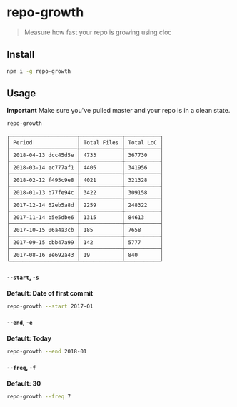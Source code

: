 # repo-growth

> Measure how fast your repo is growing using cloc

## Install

```sh
npm i -g repo-growth
```

## Usage

**Important** Make sure you've pulled master and your repo is in a clean state.

```sh
repo-growth
```

```
┌─────────────────────┬─────────────┬───────────┐
│ Period              │ Total Files │ Total LoC │
├─────────────────────┼─────────────┼───────────┤
│ 2018-04-13 dcc45d5e │ 4733        │ 367730    │
├─────────────────────┼─────────────┼───────────┤
│ 2018-03-14 ec777af1 │ 4405        │ 341956    │
├─────────────────────┼─────────────┼───────────┤
│ 2018-02-12 f495c9e8 │ 4021        │ 321328    │
├─────────────────────┼─────────────┼───────────┤
│ 2018-01-13 b77fe94c │ 3422        │ 309158    │
├─────────────────────┼─────────────┼───────────┤
│ 2017-12-14 62eb5a8d │ 2259        │ 248322    │
├─────────────────────┼─────────────┼───────────┤
│ 2017-11-14 b5e5dbe6 │ 1315        │ 84613     │
├─────────────────────┼─────────────┼───────────┤
│ 2017-10-15 06a4a3cb │ 185         │ 7658      │
├─────────────────────┼─────────────┼───────────┤
│ 2017-09-15 cbb47a99 │ 142         │ 5777      │
├─────────────────────┼─────────────┼───────────┤
│ 2017-08-16 8e692a43 │ 19          │ 840       │
└─────────────────────┴─────────────┴───────────┘
```

#### `--start`, `-s`

**Default: Date of first commit**

```sh
repo-growth --start 2017-01
```

#### `--end`, `-e`

**Default: Today**

```sh
repo-growth --end 2018-01
```

#### `--freq`, `-f`

**Default: 30**

```sh
repo-growth --freq 7
```
